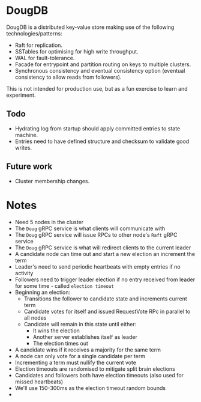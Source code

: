 # DougDB
DougDB is a distributed key-value store making use of the following technologies/patterns:
* Raft for replication.
* SSTables for optimising for high write throughput.
* WAL for fault-tolerance.
* Facade for entrypoint and partition routing on keys to multiple clusters.
* Synchronous consistency and eventual consistency option (eventual consistency to allow reads from followers).

This is not intended for production use, but as a fun exercise to learn and experiment.

## Todo
* Hydrating log from startup should apply committed entries to state machine.
* Entries need to have defined structure and checksum to validate good writes.

## Future work
* Cluster membership changes.

# Notes
* Need 5 nodes in the cluster
* The `Doug` gRPC service is what clients will communicate with
* The `Doug` gRPC service will issue RPCs to other node's `Raft` gRPC service
* The `Doug` gRPC service is what will redirect clients to the current leader
* A candidate node can time out and start a new election an increment the term
* Leader's need to send periodic heartbeats with empty entries if no activity
* Followers need to trigger leader election if no entry received from leader for some time - called `election timeout`
* Beginning an election: 
  * Transitions the follower to candidate state and increments current term
  * Candidate votes for itself and issued RequestVote RPc in parallel to all nodes
  * Candidate will remain in this state until either:
    * It wins the election
    * Another server establishes itself as leader
    * The election times out
* A candidate wins if it receives a majority for the same term
* A node can only vote for a single candidate per term
* Incrementing a term must nullify the current vote
* Election timeouts are randomised to mitigate split brain elections
* Candidates and followers both have election timeouts (also used for missed heartbeats)
* We'll use 150-300ms as the election timeout random bounds
* 
